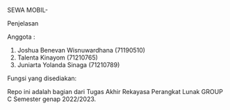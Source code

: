 SEWA MOBIL-

Penjelasan

Anggota : 
1. Joshua Benevan Wisnuwardhana (71190510)
2. Talenta Kinayom (71210765)
3. Juniarta Yolanda Sinaga (71210789)

Fungsi yang disediakan:


Repo ini adalah bagian dari Tugas Akhir Rekayasa Perangkat Lunak GROUP C Semester genap 2022/2023. 
